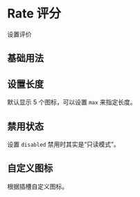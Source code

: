 <script setup>
import rateBase from "./examples/rate/rate-base.vue"
import rateMax from "./examples/rate/rate-max.vue"
import rateDisabled from "./examples/rate/rate-disabled.vue"
import rateCustom from "./examples/rate/rate-custom.vue"
</script>


# Rate 评分

设置评价

## 基础用法

<rateBase />

## 设置长度

默认显示 5 个图标，可以设置 ```max``` 来指定长度。

<rateMax />

## 禁用状态

设置 ```disabled``` 禁用时其实是“只读模式”。

<rateDisabled />

## 自定义图标

根据插槽自定义图标。

<rateCustom />
